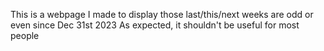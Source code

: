 This is a webpage I made to display those last/this/next weeks are odd or even since Dec 31st 2023
As expected, it shouldn't be useful for most people
